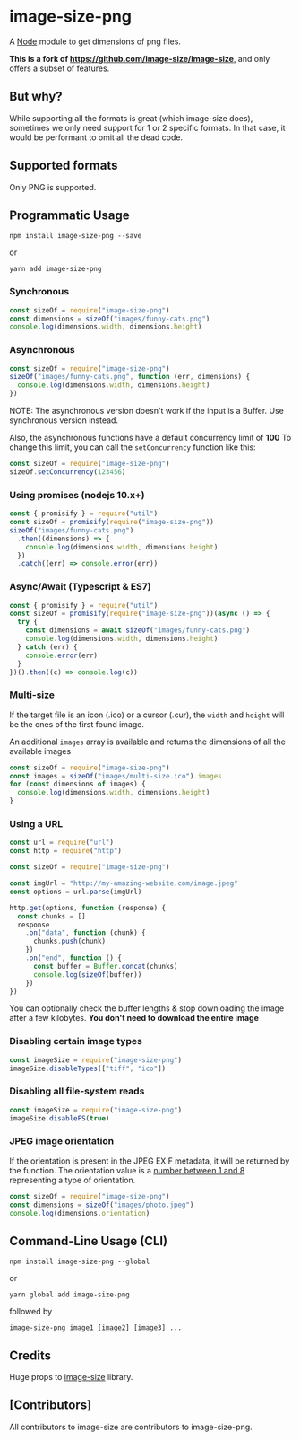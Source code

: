# image-size-png

A [Node](https://nodejs.org/en/) module to get dimensions of png files.

**This is a fork of https://github.com/image-size/image-size**, and only offers a subset of features.

## But why?

While supporting all the formats is great (which image-size does), sometimes we only need support for 1 or 2 specific formats. In that case, it would be performant to omit all the dead code.

## Supported formats

Only PNG is supported.

## Programmatic Usage

```shell
npm install image-size-png --save
```

or

```shell
yarn add image-size-png
```

### Synchronous

```javascript
const sizeOf = require("image-size-png")
const dimensions = sizeOf("images/funny-cats.png")
console.log(dimensions.width, dimensions.height)
```

### Asynchronous

```javascript
const sizeOf = require("image-size-png")
sizeOf("images/funny-cats.png", function (err, dimensions) {
  console.log(dimensions.width, dimensions.height)
})
```

NOTE: The asynchronous version doesn't work if the input is a Buffer. Use synchronous version instead.

Also, the asynchronous functions have a default concurrency limit of **100**
To change this limit, you can call the `setConcurrency` function like this:

```javascript
const sizeOf = require("image-size-png")
sizeOf.setConcurrency(123456)
```

### Using promises (nodejs 10.x+)

```javascript
const { promisify } = require("util")
const sizeOf = promisify(require("image-size-png"))
sizeOf("images/funny-cats.png")
  .then((dimensions) => {
    console.log(dimensions.width, dimensions.height)
  })
  .catch((err) => console.error(err))
```

### Async/Await (Typescript & ES7)

```javascript
const { promisify } = require("util")
const sizeOf = promisify(require("image-size-png"))(async () => {
  try {
    const dimensions = await sizeOf("images/funny-cats.png")
    console.log(dimensions.width, dimensions.height)
  } catch (err) {
    console.error(err)
  }
})().then((c) => console.log(c))
```

### Multi-size

If the target file is an icon (.ico) or a cursor (.cur), the `width` and `height` will be the ones of the first found image.

An additional `images` array is available and returns the dimensions of all the available images

```javascript
const sizeOf = require("image-size-png")
const images = sizeOf("images/multi-size.ico").images
for (const dimensions of images) {
  console.log(dimensions.width, dimensions.height)
}
```

### Using a URL

```javascript
const url = require("url")
const http = require("http")

const sizeOf = require("image-size-png")

const imgUrl = "http://my-amazing-website.com/image.jpeg"
const options = url.parse(imgUrl)

http.get(options, function (response) {
  const chunks = []
  response
    .on("data", function (chunk) {
      chunks.push(chunk)
    })
    .on("end", function () {
      const buffer = Buffer.concat(chunks)
      console.log(sizeOf(buffer))
    })
})
```

You can optionally check the buffer lengths & stop downloading the image after a few kilobytes.
**You don't need to download the entire image**

### Disabling certain image types

```javascript
const imageSize = require("image-size-png")
imageSize.disableTypes(["tiff", "ico"])
```

### Disabling all file-system reads

```javascript
const imageSize = require("image-size-png")
imageSize.disableFS(true)
```

### JPEG image orientation

If the orientation is present in the JPEG EXIF metadata, it will be returned by the function. The orientation value is a [number between 1 and 8](https://exiftool.org/TagNames/EXIF.html#:~:text=0x0112,8%20=%20Rotate%20270%20CW) representing a type of orientation.

```javascript
const sizeOf = require("image-size-png")
const dimensions = sizeOf("images/photo.jpeg")
console.log(dimensions.orientation)
```

## Command-Line Usage (CLI)

```shell
npm install image-size-png --global
```

or

```shell
yarn global add image-size-png
```

followed by

```shell
image-size-png image1 [image2] [image3] ...
```

## Credits

Huge props to [image-size](https://github.com/image-size/image-size) library.

## [Contributors]

All contributors to image-size are contributors to image-size-png.
